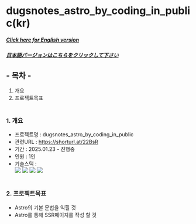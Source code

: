 # dugsnotes_astro_by_coding_in_public(kr)

##### [Click here for English version](README_EN.md)

##### [日本語バージョンはこちらをクリックして下さい](README_JP.md)

## - 목차 -

1. 개요
2. 프로젝트목표
   </br>
   </br>

### 1. 개요

- 프로젝트명 : dugsnotes_astro_by_coding_in_public
- 관련URL : https://shorturl.at/22BsR
- 기간 : 2025.01.23 - 진행중
- 인원 : 1인
- 기술스택 : </br>
  <img src="https://img.shields.io/badge/astro-BC52EE?style=for-the-badge&logo=astro&logoColor=white">
  <img src="https://img.shields.io/badge/HTML5-E34F26?style=for-the-badge&logo=HTML5&logoColor=white">
  <img src="https://img.shields.io/badge/CSS3-1572B6?style=for-the-badge&logo=CSS3&logoColor=white">
  <img src="https://img.shields.io/badge/Javascript-F7DF1E?style=for-the-badge&logo=Javascript&logoColor=white">
  </br>
  </br>

### 2. 프로젝트목표

- Astro의 기본 문법을 익힐 것
- Astro를 통해 SSR페이지를 작성 할 것
  </br>
  </br>
